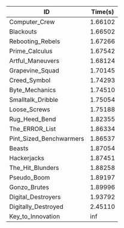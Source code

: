 |ID|Time(s)|
|-|-|
|Computer_Crew|1.66102|
|Blackouts|1.66502|
|Rebooting_Rebels|1.67266|
|Prime_Calculus|1.67542|
|Artful_Maneuvers|1.68124|
|Grapevine_Squad|1.70145|
|Creed_Symbol|1.74293|
|Byte_Mechanics|1.74510|
|Smalltalk_Dribble|1.75054|
|Loose_Screws|1.75188|
|Rug_Heed_Bend|1.82355|
|The_ERROR_List|1.86334|
|Pint_Sized_Benchwarmers|1.86537|
|Beasts|1.87054|
|Hackerjacks|1.87451|
|The_Hit_Blunders|1.88258|
|Pseudo_Boom|1.89197|
|Gonzo_Brutes|1.89996|
|Digital_Destroyers|1.93792|
|Digitally_Destroyed|2.45110|
|Key_to_Innovation|inf|
